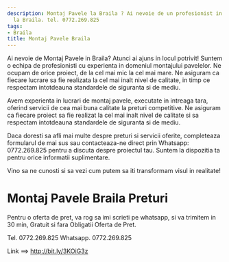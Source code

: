 ```yaml
---
description: Montaj Pavele la Braila ? Ai nevoie de un profesionist in Montaj Pavele
  la Braila. tel. 0772.269.825
tags:
- Braila
title: Montaj Pavele Braila
---
```




Ai nevoie de Montaj Pavele in Braila? Atunci ai ajuns in locul potrivit! Suntem o echipa de profesionisti cu experienta in domeniul montajului pavelelor. Ne ocupam de orice proiect, de la cel mai mic la cel mai mare. Ne asiguram ca fiecare lucrare sa fie realizata la cel mai inalt nivel de calitate, in timp ce respectam intotdeauna standardele de siguranta si de mediu. 

Avem experienta in lucrari de montaj pavele, executate in intreaga tara, oferind servicii de cea mai buna calitate la preturi competitive. Ne asiguram ca fiecare proiect sa fie realizat la cel mai inalt nivel de calitate si sa respectam intotdeauna standardele de siguranta si de mediu. 

Daca doresti sa afli mai multe despre preturi si servicii oferite, completeaza formularul de mai sus sau contacteaza-ne direct prin Whatsapp: 0772.269.825 pentru a discuta despre proiectul tau. Suntem la dispozitia ta pentru orice informatii suplimentare. 

Vino sa ne cunosti si sa vezi cum putem sa iti transformam visul in realitate!

# Montaj Pavele Braila Preturi
Pentru o oferta de pret, va rog sa imi scrieti pe whatsapp, si va trimitem in 30 min, Gratuit si fara Obligatii Oferta de Pret.

Tel. 0772.269.825
Whatsapp. 0772.269.825

Link ==> http://bit.ly/3KOiG3z